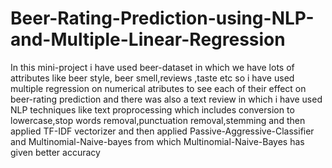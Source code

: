 # Beer-Rating-Prediction-using-NLP-and-Multiple-Linear-Regression

In this mini-project i have used beer-dataset in which we have lots of attributes like beer style, beer smell,reviews ,taste etc so i have used multiple regression on numerical atributes to see each of their effect on beer-rating prediction and there was also a text review in which i have used NLP techniques like text proprocessing which includes conversion to lowercase,stop words removal,punctuation removal,stemming and then applied TF-IDF vectorizer and then applied Passive-Aggressive-Classifier and Multinomial-Naive-bayes from which Multinomial-Naive-Bayes has given better accuracy
